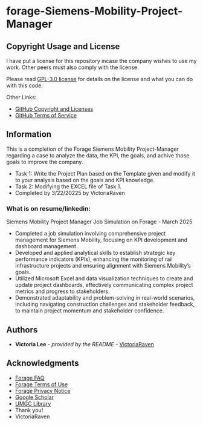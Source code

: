 # forage-Siemens-Mobility-Project-Manager
## Copyright Usage and License

I have put a license for this repository incase the company wishes to use my work. Other peers must also comply with the license.

Please read [GPL-3.0 license](LICENSE.md) for details on the license and what you can do with this code.

Other Links:  
- [GitHub Copyright and Licenses](https://docs.github.com/en/repositories/managing-your-repositorys-settings-and-features/customizing-your-repository/licensing-a-repository)
- [GitHub Terms of Service](https://docs.github.com/en/site-policy/github-terms/github-terms-of-service)

## Information

This is a completion of the Forage Siemens Mobility Project-Manager regarding a case to analyze the data, the KPI, the goals, and achive those goals to improve the company.
* Task 1: Write the Project Plan based on the Template given and modify it to your analysis based on the goals and KPI knowledge.
* Task 2: Modifying the EXCEL file of Task 1.
* Completed by 3/22/20225 by VictoriaRaven

### What is on resume/linkedin:
Siemens Mobility Project Manager Job Simulation on Forage - March 2025
 * Completed a job simulation involving comprehensive project management for
   Siemens Mobility, focusing on KPI development and dashboard management.
 * Developed and applied analytical skills to establish strategic key
   performance indicators (KPIs), enhancing the monitoring of rail
   infrastructure projects and ensuring alignment with Siemens Mobility’s goals.
 * Utilized Microsoft Excel and data visualization techniques to create and
   update project dashboards, effectively communicating complex project metrics
   and progress to stakeholders.
 * Demonstrated adaptability and problem-solving in real-world scenarios,
   including navigating construction challenges and stakeholder feedback, to
   maintain project momentum and stakeholder confidence.

## Authors

  - **Victoria Lee** - *provided by the README* -
    [VictoriaRaven](https://github.com/VictoriaRaven)

## Acknowledgments

- [Forage FAQ](https://www.theforage.com/faq)
- [Forage Terms of Use](https://www.theforage.com/terms)
- [Forage Privacy Notice](https://www.theforage.com/privacy)
- [Google Scholar](https://scholar.google.com/)
- [UMGC Library](https://libguides.umgc.edu/home)
 - Thank you!
 - VictoriaRaven


